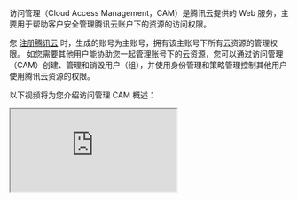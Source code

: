 访问管理（Cloud Access Management，CAM）是腾讯云提供的 Web 服务，主要用于帮助客户安全管理腾讯云账户下的资源的访问权限。

您 [注册腾讯云](https://cloud.tencent.com/document/product/378/17985) 时，生成的账号为主账号，拥有该主账号下所有云资源的管理权限。
如您需要其他用户能协助您一起管理账号下的云资源，您可以通过访问管理（CAM）创建、管理和销毁用户（组），并使用身份管理和策略管理控制其他用户使用腾讯云资源的权限。


以下视频将为您介绍访问管理 CAM 概述：
<div class="doc-video-mod"><iframe src="https://cloud.tencent.com/edu/learning/quick-play/1764-19031?source=gw.doc.media&withPoster=1&notip=1"></iframe></div>


